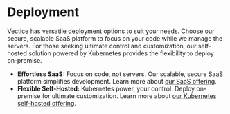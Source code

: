 # Deployment

Vectice has versatile deployment options to suit your needs. Choose our secure, scalable SaaS platform to focus on your code while we manage the servers. For those seeking ultimate control and customization, our self-hosted solution powered by Kubernetes provides the flexibility to deploy on-premise.

* **Effortless SaaS:** Focus on code, not servers. Our scalable, secure SaaS platform simplifies development. Learn more about [our SaaS offering](saas-offering-multi-tenant-saas.md).
* **Flexible Self-Hosted:** Kubernetes power, your control. Deploy on-premise for ultimate customization. Learn more about [our Kubernetes self-hosted offering](kubernetes-self-hosted-offering/).
